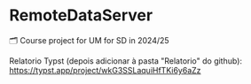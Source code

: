 # RemoteDataServer
🗂️ Course project for UM for SD in 2024/25

Relatorio Typst (depois adicionar à pasta "Relatorio" do github): https://typst.app/project/wkG3SSLaquiHfTKi6y6aZz
